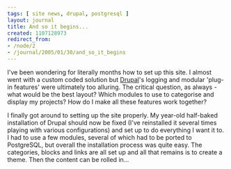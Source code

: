 ```yaml
---
tags: [ site news, drupal, postgresql ]
layout: journal
title: And so it begins...
created: 1107128973
redirect_from:
- /node/2
- /journal/2005/01/30/and_so_it_begins
---
```

I've been wondering for literally months how to set up this site. I almost went
with a custom coded solution but [Drupal](https://drupal.org)'s logging and
modular 'plug-in features' were ultimately too alluring. The critical question,
as always - what would be the best layout? Which modules to use to categorise
and display my projects? How do I make all these features work together?

I finally got around to setting up the site properly. My year-old half-baked
installation of Drupal should now be fixed (I've reinstalled it several times
playing with various configurations) and set up to do everything I want it to. I
had to use a few modules, several of which had to be ported to PostgreSQL, but
overall the installation process was quite easy. The categories, blocks and
links are all set up and all that remains is to create a theme. Then the content
can be rolled in...